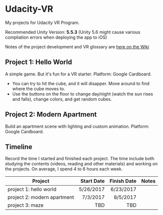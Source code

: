 # Udacity-VR

My projects for Udacity VR Program.

Recommended Unity Version: **5.5.3** (Unity 5.6 might cause various compliation errors when deploying the app to iOS)

Notes of the project development and VR glossary are [here on the Wiki](https://github.com/euccas/Udacity-VR/wiki)

## Project 1: Hello World

A simple game. But it's fun for a VR starter. Platform: Google Cardboard. 

- You can try to hit the cube, and it will disapper. Move around to find where the cube moves to.
- Use the buttons on the floor to change day/night (watch the sun rises and falls), change colors, and get random cubes.

## Project 2: Modern Apartment

Build an apartment scene with lighting and custom animation. Platform: Google Cardboard.

## Timeline

Record the time I started and finished each project. The time include both studying the contents (videos, reading and other materials) and working on the projects. On average, I spend 4 to 6 hours each week.


| Project       | Start Date | Finish Date | Notes            |
| ------------- |-----------:| -----------:|------------------|
| project 1: hello world      | 5/26/2017 | 6/23/2017 |
| project 2: modern apartment | 7/3/2017  | 8/5/2017  |
| project 3: maze | TBD      |   TBD  |

